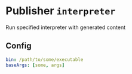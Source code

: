 # Publisher `interpreter`

Run specified interpreter with generated content

## Config

```yaml
bin: /path/to/some/executable
baseArgs: [some, args]
```
